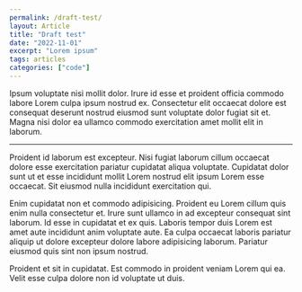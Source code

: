 ```yaml
---
permalink: /draft-test/
layout: Article
title: "Draft test"
date: "2022-11-01"
excerpt: "Lorem ipsum"
tags: articles
categories: ["code"]
---
```


Ipsum voluptate nisi mollit dolor. Irure id esse et proident officia commodo labore Lorem culpa ipsum nostrud ex. Consectetur elit occaecat dolore est consequat deserunt nostrud eiusmod sunt voluptate dolor fugiat sit et. Magna nisi dolor ea ullamco commodo exercitation amet mollit elit in laborum.

---

Proident id laborum est excepteur. Nisi fugiat laborum cillum occaecat dolore esse exercitation pariatur cupidatat aliqua voluptate. Cupidatat dolor sunt ut et esse incididunt mollit Lorem nostrud elit ipsum Lorem esse occaecat. Sit eiusmod nulla incididunt exercitation qui.

Enim cupidatat non et commodo adipisicing. Proident eu Lorem cillum quis enim nulla consectetur et. Irure sunt ullamco in ad excepteur consequat sint laborum. Id esse in cupidatat et ex quis. Laboris tempor duis Lorem est amet aute incididunt anim voluptate aute. Ea culpa occaecat laboris pariatur aliquip ut dolore excepteur dolore labore adipisicing laborum. Pariatur eiusmod quis sint non ipsum nostrud.

Proident et sit in cupidatat. Est commodo in proident veniam Lorem qui ea. Velit esse culpa dolore non id voluptate ut duis.
